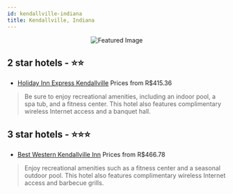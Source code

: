 ```yaml
---
id: kendallville-indiana
title: Kendallville, Indiana
---
```


<center><img src="https://i.travelapi.com/hotels/1000000/330000/327900/327850/27bd79e6_z.jpg" alt="Featured Image" /></center>


##  2 star hotels - ⭐️⭐️

-    [Holiday Inn Express Kendallville](https://us.hurb.com/hotels/kendallville/holiday-inn-express-kendallville-JNP-JP075684?cmp=18055) Prices from R$415.36
   > Be sure to enjoy recreational amenities, including an indoor pool, a spa tub, and a fitness center. This hotel also features complimentary wireless Internet access and a banquet hall.

##  3 star hotels - ⭐️⭐️⭐️

-    [Best Western Kendallville Inn](https://us.hurb.com/hotels/kendallville/best-western-kendallville-inn-JNP-JP093049?cmp=18055) Prices from R$466.78
   > Enjoy recreational amenities such as a fitness center and a seasonal outdoor pool. This hotel also features complimentary wireless Internet access and barbecue grills.
